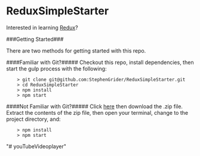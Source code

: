 # ReduxSimpleStarter

Interested in learning [Redux](https://www.udemy.com/react-redux/)?

###Getting Started###

There are two methods for getting started with this repo.

####Familiar with Git?#####
Checkout this repo, install dependencies, then start the gulp process with the following:

```
	> git clone git@github.com:StephenGrider/ReduxSimpleStarter.git
	> cd ReduxSimpleStarter
	> npm install
	> npm start
```

####Not Familiar with Git?#####
Click [here](https://github.com/StephenGrider/ReactStarter/releases) then download the .zip file.  Extract the contents of the zip file, then open your terminal, change to the project directory, and:

```
	> npm install
	> npm start
```
"# youTubeVideoplayer" 
